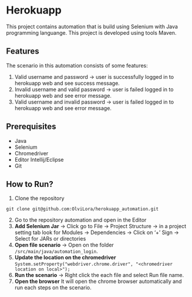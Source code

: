 # Herokuapp
This project contains automation that is build using Selenium with Java programming languange. This project is developed using tools Maven. 

## Features
The scenario in this automation consists of some features:
1. Valid username and password → user is successfully logged in to herokuapp web and see success message.
2. Invalid username and valid password → user is failed logged in to herokuapp web and see error message.
3. Valid username and invalid password → user is failed logged in to herokuapp web and see error message.

## Prerequisites
- Java
- Selenium
- Chromedriver
- Editor Intellij/Eclipse
- Git

## How to Run?
1. Clone the repository
```
git clone git@github.com:OlviLora/herokuapp_automation.git
```
2. Go to the repository automation and open in the Editor
3. **Add Selenium Jar** → Click go to File → Project Structure → in a project setting tab look for Modules → Dependencies → Click on ‘+’ Sign → Select for JARs or directories
4. **Open file scenario** → Open on the folder `/src/main/java/automation_login`.
5. **Update the location on the chromedriver**
   ```System.setProperty("webdriver.chrome.driver", "<chromedriver location on local>");```
6. **Run the scenario** → Right click the each file and select Run file name.
7. **Open the browser** It will open the chrome browser automatically and run each steps on the scenario.
